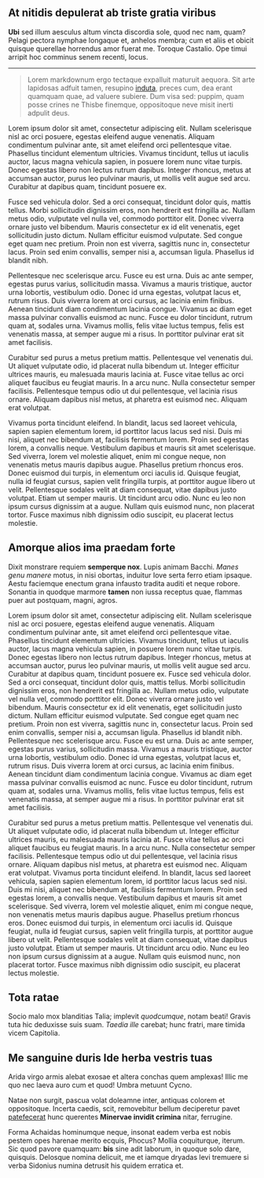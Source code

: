 

## At nitidis depulerat ab triste gratia viribus

**Ubi** sed illum aesculus altum vincta discordia sole, quod nec nam, quam?
Pelagi pectora nymphae longaque et, anhelos membra; cum et aliis et obicit
quisque querellae horrendus amor fuerat me. Toroque Castalio. Ope timui arripit
hoc comminus senem recenti, locus.

---
>Lorem markdownum ergo tectaque expalluit maturuit aequora. Sit arte lapidosas
adfuit tamen, resupino [induta](http://www.conceptacognatas.org/opem.php),
preces cum, dea erant quamquam quae, ad valuere subiere. Dum visa sed: puppim,
quam posse crines ne Thisbe finemque, oppositoque neve misit inerti adpulit
deus.

Lorem ipsum dolor sit amet, consectetur adipiscing elit. Nullam scelerisque nisl ac orci posuere, egestas eleifend augue venenatis. Aliquam condimentum pulvinar ante, sit amet eleifend orci pellentesque vitae. Phasellus tincidunt elementum ultricies. Vivamus tincidunt, tellus ut iaculis auctor, lacus magna vehicula sapien, in posuere lorem nunc vitae turpis. Donec egestas libero non lectus rutrum dapibus. Integer rhoncus, metus at accumsan auctor, purus leo pulvinar mauris, ut mollis velit augue sed arcu. Curabitur at dapibus quam, tincidunt posuere ex.

Fusce sed vehicula dolor. Sed a orci consequat, tincidunt dolor quis, mattis tellus. Morbi sollicitudin dignissim eros, non hendrerit est fringilla ac. Nullam metus odio, vulputate vel nulla vel, commodo porttitor elit. Donec viverra ornare justo vel bibendum. Mauris consectetur ex id elit venenatis, eget sollicitudin justo dictum. Nullam efficitur euismod vulputate. Sed congue eget quam nec pretium. Proin non est viverra, sagittis nunc in, consectetur lacus. Proin sed enim convallis, semper nisi a, accumsan ligula. Phasellus id blandit nibh.

Pellentesque nec scelerisque arcu. Fusce eu est urna. Duis ac ante semper, egestas purus varius, sollicitudin massa. Vivamus a mauris tristique, auctor urna lobortis, vestibulum odio. Donec id urna egestas, volutpat lacus et, rutrum risus. Duis viverra lorem at orci cursus, ac lacinia enim finibus. Aenean tincidunt diam condimentum lacinia congue. Vivamus ac diam eget massa pulvinar convallis euismod ac nunc. Fusce eu dolor tincidunt, rutrum quam at, sodales urna. Vivamus mollis, felis vitae luctus tempus, felis est venenatis massa, at semper augue mi a risus. In porttitor pulvinar erat sit amet facilisis.

Curabitur sed purus a metus pretium mattis. Pellentesque vel venenatis dui. Ut aliquet vulputate odio, id placerat nulla bibendum ut. Integer efficitur ultrices mauris, eu malesuada mauris lacinia at. Fusce vitae tellus ac orci aliquet faucibus eu feugiat mauris. In a arcu nunc. Nulla consectetur semper facilisis. Pellentesque tempus odio ut dui pellentesque, vel lacinia risus ornare. Aliquam dapibus nisl metus, at pharetra est euismod nec. Aliquam erat volutpat.

Vivamus porta tincidunt eleifend. In blandit, lacus sed laoreet vehicula, sapien sapien elementum lorem, id porttitor lacus lacus sed nisi. Duis mi nisi, aliquet nec bibendum at, facilisis fermentum lorem. Proin sed egestas lorem, a convallis neque. Vestibulum dapibus et mauris sit amet scelerisque. Sed viverra, lorem vel molestie aliquet, enim mi congue neque, non venenatis metus mauris dapibus augue. Phasellus pretium rhoncus eros. Donec euismod dui turpis, in elementum orci iaculis id. Quisque feugiat, nulla id feugiat cursus, sapien velit fringilla turpis, at porttitor augue libero ut velit. Pellentesque sodales velit at diam consequat, vitae dapibus justo volutpat. Etiam ut semper mauris. Ut tincidunt arcu odio. Nunc eu leo non ipsum cursus dignissim at a augue. Nullam quis euismod nunc, non placerat tortor. Fusce maximus nibh dignissim odio suscipit, eu placerat lectus molestie.

## Amorque alios ima praedam forte

Dixit monstrare requiem **semperque nox**. Lupis animam Bacchi. *Manes genu
manere* motus, in nisi obortas, induitur Iove serta ferro etiam ipsaque. Aestu
faciemque enectum grana infausto tradita auditi et neque robore. Sonantia in
quodque marmore **tamen** non iussa receptus quae, flammas puer aut postquam,
magni, agros. 

Lorem ipsum dolor sit amet, consectetur adipiscing elit. Nullam scelerisque nisl ac orci posuere, egestas eleifend augue venenatis. Aliquam condimentum pulvinar ante, sit amet eleifend orci pellentesque vitae. Phasellus tincidunt elementum ultricies. Vivamus tincidunt, tellus ut iaculis auctor, lacus magna vehicula sapien, in posuere lorem nunc vitae turpis. Donec egestas libero non lectus rutrum dapibus. Integer rhoncus, metus at accumsan auctor, purus leo pulvinar mauris, ut mollis velit augue sed arcu. Curabitur at dapibus quam, tincidunt posuere ex. Fusce sed vehicula dolor. Sed a orci consequat, tincidunt dolor quis, mattis tellus. Morbi sollicitudin dignissim eros, non hendrerit est fringilla ac. Nullam metus odio, vulputate vel nulla vel, commodo porttitor elit. Donec viverra ornare justo vel bibendum. Mauris consectetur ex id elit venenatis, eget sollicitudin justo dictum. Nullam efficitur euismod vulputate. Sed congue eget quam nec pretium. Proin non est viverra, sagittis nunc in, consectetur lacus. Proin sed enim convallis, semper nisi a, accumsan ligula. Phasellus id blandit nibh. Pellentesque nec scelerisque arcu. Fusce eu est urna. Duis ac ante semper, egestas purus varius, sollicitudin massa. Vivamus a mauris tristique, auctor urna lobortis, vestibulum odio. Donec id urna egestas, volutpat lacus et, rutrum risus. Duis viverra lorem at orci cursus, ac lacinia enim finibus. Aenean tincidunt diam condimentum lacinia congue. Vivamus ac diam eget massa pulvinar convallis euismod ac nunc. Fusce eu dolor tincidunt, rutrum quam at, sodales urna. Vivamus mollis, felis vitae luctus tempus, felis est venenatis massa, at semper augue mi a risus. In porttitor pulvinar erat sit amet facilisis.

Curabitur sed purus a metus pretium mattis. Pellentesque vel venenatis dui. Ut aliquet vulputate odio, id placerat nulla bibendum ut. Integer efficitur ultrices mauris, eu malesuada mauris lacinia at. Fusce vitae tellus ac orci aliquet faucibus eu feugiat mauris. In a arcu nunc. Nulla consectetur semper facilisis. Pellentesque tempus odio ut dui pellentesque, vel lacinia risus ornare. Aliquam dapibus nisl metus, at pharetra est euismod nec. Aliquam erat volutpat. Vivamus porta tincidunt eleifend. In blandit, lacus sed laoreet vehicula, sapien sapien elementum lorem, id porttitor lacus lacus sed nisi. Duis mi nisi, aliquet nec bibendum at, facilisis fermentum lorem. Proin sed egestas lorem, a convallis neque. Vestibulum dapibus et mauris sit amet scelerisque. Sed viverra, lorem vel molestie aliquet, enim mi congue neque, non venenatis metus mauris dapibus augue. Phasellus pretium rhoncus eros. Donec euismod dui turpis, in elementum orci iaculis id. Quisque feugiat, nulla id feugiat cursus, sapien velit fringilla turpis, at porttitor augue libero ut velit. Pellentesque sodales velit at diam consequat, vitae dapibus justo volutpat. Etiam ut semper mauris. Ut tincidunt arcu odio. Nunc eu leo non ipsum cursus dignissim at a augue. Nullam quis euismod nunc, non placerat tortor. Fusce maximus nibh dignissim odio suscipit, eu placerat lectus molestie.

## Tota ratae

Socio malo mox blanditias Talia; implevit *quodcumque*, notam beati! Gravis tuta
hic deduxisse suis suam. *Taedia ille* carebat; hunc fratri, mare timida vicem
Capitolia.

## Me sanguine duris Ide herba vestris tuas

Arida virgo armis alebat exosae et altera conchas quem amplexas! Illic me quo
nec laeva auro cum et quod! Umbra metuunt Cycno.

Natae non surgit, pascua volat doleamne inter, antiquas colorem et oppositoque.
Incerta caedis, scit, removebitur bellum deciperetur pavet
[patefecerat](http://dixit-decus.org/) hunc querentes **Minervae invidit
crimina** nitar, ferrugine.

Forma Achaidas hominumque neque, insonat eadem verba est nobis pestem opes
harenae merito ecquis, Phocus? Mollia coquiturque, iterum. Sic quod pavore
quamquam: **bis** sine adit laborum, in quoque solo dare, quisquis. Delosque
nomina delicuit, me et iamque dryadas levi tremuere si verba Sidonius numina
detrusit his quidem erratica et.



